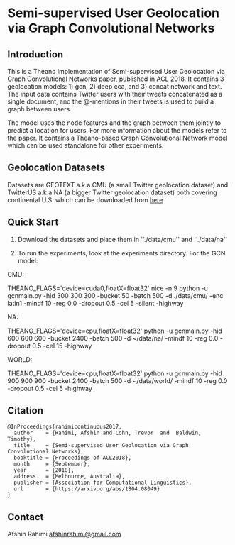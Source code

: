 Semi-supervised User Geolocation via Graph Convolutional Networks
=================================================================




Introduction
------------
This is a Theano implementation of Semi-supervised User Geolocation via Graph Convolutional Networks paper, published
in ACL 2018. It contains 3 geolocation models: 1) gcn, 2) deep cca, and 3) concat network and text.
The input data contains Twitter users with their tweets concatenated as a single document, and the
@-mentions in their tweets is used to build a graph between users.

The model uses the node features and the graph between them jointly to predict a location for users.
For more information about the models refer to the paper. It contains a Theano-based Graph Convolutional Network
model which can be used standalone for other experiments.


Geolocation Datasets
--------------------
Datasets are GEOTEXT a.k.a CMU (a small Twitter geolocation dataset)
and TwitterUS a.k.a NA (a bigger Twitter geolocation dataset) both
covering continental U.S. which can be downloaded from [here](https://www.amazon.com/clouddrive/share/kfl0TTPDkXuFqTZ17WJSnhXT0q6fGkTlOTOLZ9VVPNu)

Quick Start
-----------

1. Download the datasets and place them in ''./data/cmu'' and ''./data/na''


2. To run the experiments, look at the experiments directory.
For the GCN model:

CMU:

THEANO_FLAGS='device=cuda0,floatX=float32' nice -n 9 python -u gcnmain.py -hid 300 300 300 -bucket 50 -batch 500 -d ./data/cmu/ -enc latin1 -mindf 10 -reg 0.0 -dropout 0.5 -cel 5 -silent -highway

NA:

THEANO_FLAGS='device=cpu,floatX=float32' python -u gcnmain.py -hid 600 600 600 -bucket 2400 -batch 500 -d ~/data/na/ -mindf 10 -reg 0.0 -dropout 0.5 -cel 15 -highway

WORLD:

THEANO_FLAGS='device=cpu,floatX=float32' python -u gcnmain.py -hid 900 900 900 -bucket 2400 -batch 500 -d ~/data/world/ -mindf 10 -reg 0.0 -dropout 0.5 -cel 5 -highway




Citation
--------
```
@InProceedings{rahimicontinuous2017,
  author    = {Rahimi, Afshin and Cohn, Trevor  and  Baldwin, Timothy},
  title     = {Semi-supervised User Geolocation via Graph Convolutional Networks},
  booktitle = {Proceedings of ACL2018},
  month     = {September},
  year      = {2018},
  address   = {Melbourne, Australia},
  publisher = {Association for Computational Linguistics},
  url       = {https://arxiv.org/abs/1804.08049}
}
```

Contact
-------
Afshin Rahimi <afshinrahimi@gmail.com>
